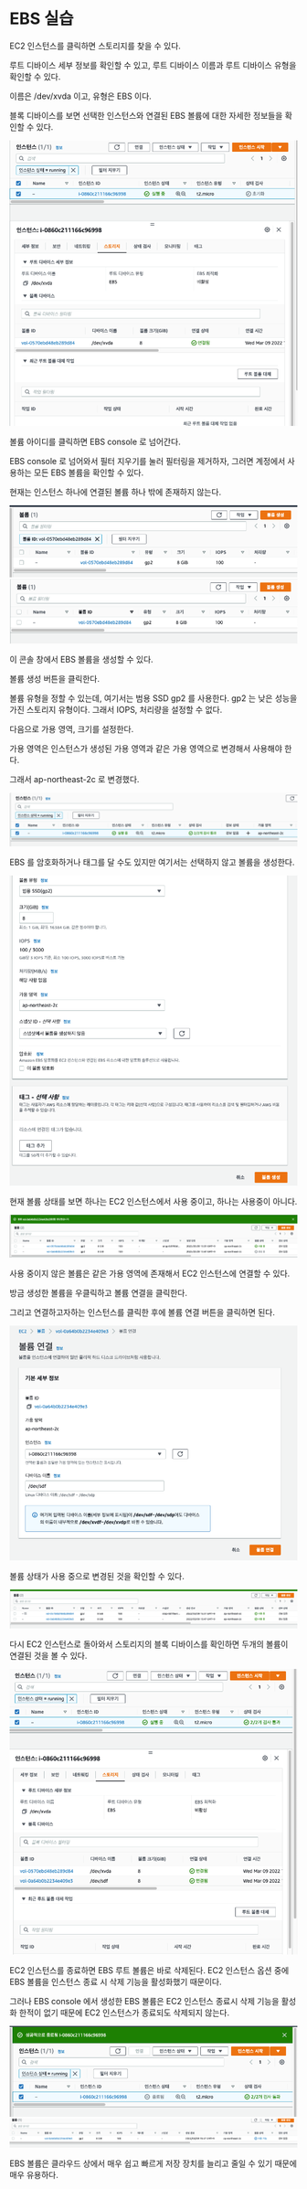 # EBS 실습

EC2 인스턴스를 클릭하면 스토리지를 찾을 수 있다.

루트 디바이스 세부 정보를 확인할 수 있고, 루트 디바이스 이름과 루트 디바이스 유형을 확인할 수 있다.

이름은 /dev/xvda 이고, 유형은 EBS 이다.

블록 디바이스를 보면 선택한 인스턴스와 연결된 EBS 볼륨에 대한 자세한 정보들을 확인할 수 있다.

![img.png](image/img.png)

볼륨 아이디를 클릭하면 EBS console 로 넘어간다. 

EBS console 로 넘어와서 필터 지우기를 눌러 필터링을 제거하자, 그러면 계정에서 사용하는 모든 EBS 볼륨을 확인할 수 있다.

현재는 인스턴스 하나에 연결된 볼륨 하나 밖에 존재하지 않는다.

![img_1.png](image/img_1.png)
![img_2.png](image/img_2.png)

이 콘솔 창에서 EBS 볼륨을 생성할 수 있다. 

볼륨 생성 버튼을 클릭한다.

볼륨 유형을 정할 수 있는데, 여기서는 범용 SSD gp2 를 사용한다. gp2 는 낮은 성능을 가진 스토리지 유형이다. 그래서 IOPS, 처리량을 설정할 수 없다.

다음으로 가용 영역, 크기를 설정한다.

가용 영역은 인스턴스가 생성된 가용 영역과 같은 가용 영역으로 변경해서 사용해야 한다.

그래서 ap-northeast-2c 로 변경했다.

![img_3.png](image/img_3.png)

EBS 를 암호화하거나 태그를 달 수도 있지만 여기서는 선택하지 않고 볼륨을 생성한다.

![img_5.png](image/img_5.png)

현재 볼륨 상태를 보면 하나는 EC2 인스턴스에서 사용 중이고, 하나는 사용중이 아니다.

![img_6.png](image/img_6.png)

사용 중이지 않은 볼륨은 같은 가용 영역에 존재해서 EC2 인스턴스에 연결할 수 있다.

방금 생성한 볼륨을 우클릭하고 볼륨 연결을 클릭한다.

그리고 연결하고자하는 인스턴스를 클릭한 후에 볼륨 연결 버튼을 클릭하면 된다.

![img_7.png](image/img_7.png)

볼륨 상태가 사용 중으로 변경된 것을 확인할 수 있다.

![img_8.png](image/img_8.png)

다시 EC2 인스턴스로 돌아와서 스토리지의 블록 디바이스를 확인하면 두개의 볼륨이 연결된 것을 볼 수 있다.

![img_9.png](image/img_9.png)

EC2 인스턴스를 종료하면 EBS 루트 볼륨은 바로 삭제된다. EC2 인스턴스 옵션 중에 EBS 볼륨을 인스턴스 종료 시 삭제 기능을 활성화했기 때문이다.

그러나 EBS console 에서 생성한 EBS 볼륨은 EC2 인스턴스 종료시 삭제 기능을 활성화 한적이 없기 때문에 EC2 인스턴스가 종료되도 삭제되지 않는다.

![img_10.png](image/img_10.png)
![img_11.png](image/img_11.png)

EBS 볼륨은 클라우드 상에서 매우 쉽고 빠르게 저장 장치를 늘리고 줄일 수 있기 때문에 매우 유용하다.